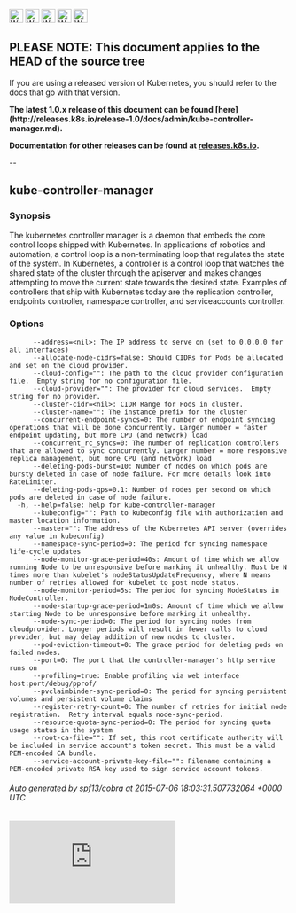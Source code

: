 <!-- BEGIN MUNGE: UNVERSIONED_WARNING -->

<!-- BEGIN STRIP_FOR_RELEASE -->

<img src="http://kubernetes.io/img/warning.png" alt="WARNING"
     width="25" height="25">
<img src="http://kubernetes.io/img/warning.png" alt="WARNING"
     width="25" height="25">
<img src="http://kubernetes.io/img/warning.png" alt="WARNING"
     width="25" height="25">
<img src="http://kubernetes.io/img/warning.png" alt="WARNING"
     width="25" height="25">
<img src="http://kubernetes.io/img/warning.png" alt="WARNING"
     width="25" height="25">

<h2>PLEASE NOTE: This document applies to the HEAD of the source tree</h2>

If you are using a released version of Kubernetes, you should
refer to the docs that go with that version.

<strong>
The latest 1.0.x release of this document can be found
[here](http://releases.k8s.io/release-1.0/docs/admin/kube-controller-manager.md).

Documentation for other releases can be found at
[releases.k8s.io](http://releases.k8s.io).
</strong>

--

<!-- END STRIP_FOR_RELEASE -->

<!-- END MUNGE: UNVERSIONED_WARNING -->

## kube-controller-manager



### Synopsis


The kubernetes controller manager is a daemon that embeds
the core control loops shipped with Kubernetes. In applications of robotics and
automation, a control loop is a non-terminating loop that regulates the state of
the system. In Kubernetes, a controller is a control loop that watches the shared
state of the cluster through the apiserver and makes changes attempting to move the
current state towards the desired state. Examples of controllers that ship with
Kubernetes today are the replication controller, endpoints controller, namespace
controller, and serviceaccounts controller.


### Options

```
      --address=<nil>: The IP address to serve on (set to 0.0.0.0 for all interfaces)
      --allocate-node-cidrs=false: Should CIDRs for Pods be allocated and set on the cloud provider.
      --cloud-config="": The path to the cloud provider configuration file.  Empty string for no configuration file.
      --cloud-provider="": The provider for cloud services.  Empty string for no provider.
      --cluster-cidr=<nil>: CIDR Range for Pods in cluster.
      --cluster-name="": The instance prefix for the cluster
      --concurrent-endpoint-syncs=0: The number of endpoint syncing operations that will be done concurrently. Larger number = faster endpoint updating, but more CPU (and network) load
      --concurrent_rc_syncs=0: The number of replication controllers that are allowed to sync concurrently. Larger number = more responsive replica management, but more CPU (and network) load
      --deleting-pods-burst=10: Number of nodes on which pods are bursty deleted in case of node failure. For more details look into RateLimiter.
      --deleting-pods-qps=0.1: Number of nodes per second on which pods are deleted in case of node failure.
  -h, --help=false: help for kube-controller-manager
      --kubeconfig="": Path to kubeconfig file with authorization and master location information.
      --master="": The address of the Kubernetes API server (overrides any value in kubeconfig)
      --namespace-sync-period=0: The period for syncing namespace life-cycle updates
      --node-monitor-grace-period=40s: Amount of time which we allow running Node to be unresponsive before marking it unhealthy. Must be N times more than kubelet's nodeStatusUpdateFrequency, where N means number of retries allowed for kubelet to post node status.
      --node-monitor-period=5s: The period for syncing NodeStatus in NodeController.
      --node-startup-grace-period=1m0s: Amount of time which we allow starting Node to be unresponsive before marking it unhealthy.
      --node-sync-period=0: The period for syncing nodes from cloudprovider. Longer periods will result in fewer calls to cloud provider, but may delay addition of new nodes to cluster.
      --pod-eviction-timeout=0: The grace period for deleting pods on failed nodes.
      --port=0: The port that the controller-manager's http service runs on
      --profiling=true: Enable profiling via web interface host:port/debug/pprof/
      --pvclaimbinder-sync-period=0: The period for syncing persistent volumes and persistent volume claims
      --register-retry-count=0: The number of retries for initial node registration.  Retry interval equals node-sync-period.
      --resource-quota-sync-period=0: The period for syncing quota usage status in the system
      --root-ca-file="": If set, this root certificate authority will be included in service account's token secret. This must be a valid PEM-encoded CA bundle.
      --service-account-private-key-file="": Filename containing a PEM-encoded private RSA key used to sign service account tokens.
```

###### Auto generated by spf13/cobra at 2015-07-06 18:03:31.507732064 +0000 UTC


<!-- BEGIN MUNGE: GENERATED_ANALYTICS -->
[![Analytics](https://kubernetes-site.appspot.com/UA-36037335-10/GitHub/docs/admin/kube-controller-manager.md?pixel)]()
<!-- END MUNGE: GENERATED_ANALYTICS -->

